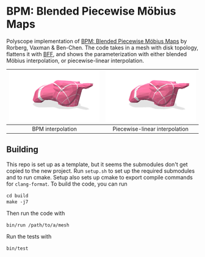 # BPM: Blended Piecewise M&ouml;bius Maps
Polyscope implementation of [BPM: Blended Piecewise M&ouml;bius Maps](https://arxiv.org/pdf/2306.12792.pdf) by Rorberg, Vaxman & Ben-Chen.
The code takes in a mesh with disk topology, flattens it with [BFF](https://geometrycollective.github.io/boundary-first-flattening/), and shows the parameterization with either blended M&ouml;bius interpolation, or piecewise-linear interpolation.

|![BPM interpolated camel head](images/BPM.png "BPM interpolation")|![Piecewise-linear camel head](images/PL.png "Piecewise-linear interpolation")|
|:----:|:-----:|
|BPM interpolation|Piecewise-linear interpolation|

## Building
This repo is set up as a template, but it seems the submodules don't get copied to the new project. Run `setup.sh` to set up the required submodules and to run cmake. Setup also sets up cmake to export compile commands for `clang-format`. To build the code, you can run
```
cd build
make -j7
```

Then run the code with
```
bin/run /path/to/a/mesh
```

Run the tests with
```
bin/test
```
